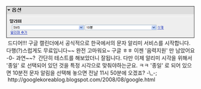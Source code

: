 <img src="SMSNoti.png" width="500" height="85" />
 드디어!!! 구글 캘린더에서 공식적으로 한국에서의 문자 알리미 서비스를 시작합니다. 다행(?)스럽게도 무료입니다~~ 완전 고마워요~ 구글 ㅎㅎ 이젠 '음력지원' 만 남았어요 -0- 과연~~?
 간단히 테스트를 해보았더니 잘됩니다. 다만 이제 알리미 시각을 위해서 '종일' 로 선택되어 있던 것을 특정 시각으로 맞춰야하는군요. ㅋㅋ '종일' 로 되어 있으면 10분전 문자 알림을 선택해 놓으면 전날 11시 50분에 오겠죠? -\_-;
 http://googlekoreablog.blogspot.com/2008/08/google.html
